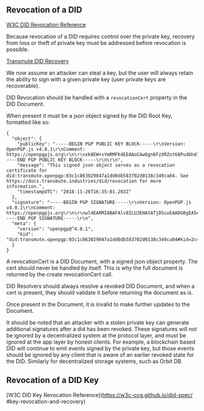 ## Revocation of a DID

[W3C DID Revocation Reference](https://w3c-ccg.github.io/did-spec/#delete-revoke)

Because revocation of a DID requires control over the private key, recovery from loss or theft of private key must be addressed before revocation is possible.

[Transmute DID Recovery](./recovery.md)

We now assume an attacker can steal a key, but the user will always retain the ability to sign with a given private key (user private keys are recoverable).

DID Revocation should be handled with a `revocationCert` property in the DID Document.

When present it must be a json object signed by the DID Root Key, formatted like so:

```
{
  "object": {
    "publicKey": "-----BEGIN PGP PUBLIC KEY BLOCK-----\r\nVersion: OpenPGP.js v4.0.1\r\nComment: https://openpgpjs.org\r\n\r\nxk8EW+sYmRMFK4EEAAoCAwQgn6FzXRZot68Pudbhd1zXxc8loBPpqFmuli9f\nsa6xeTNFjY9IhOAGr0HQNEKh4DhyuIoHf0CTtkzKBEHECK4mzQh0ZXN0LWtl\necJ3BBATCAApBQJb6xiZBgsJBwgDAgkQcC0BOMNJygQEFQgKAgMWAgECGQEC\nGwMCHgEAAFAyAP9gy5LEX/24+YA1o7Hc5mLfWvsx/fpU48xCKd8JD22TPwEA\n3Fgf3c0NvoF0UxfR5ldDSvTvp+jrw5gvueZTzHlmNOPOUwRb6xiZEgUrgQQA\nCgIDBDtD+1QEekxkg8yU83fN+nMFAOgLOm2KKxhGxypyPZJgubSEk5J1kFrG\nQtu11L9Afo3QIezx0/iKKnv8sMDupkUDAQgHwmEEGBMIABMFAlvrGJkJEHAt\nATjDScoEAhsMAABFvwEA3Xr3daeZThSbNEklVtrOvC3Um9gXZsqHDEELF2rF\nzCUA/RkscQMeVcd6AH8f3Vl6SneXiY9qTgJfD6NAP0qMYsEo\r\n=8g9/\r\n-----END PGP PUBLIC KEY BLOCK-----\r\n\r\n",
    "message": "This signed json object serves as a revocation certificate for did:transmute.openpgp:03c1c863029047a1dd0db583702d0138c349ca04. See https://docs.transmute.industries/did/revocation for more information.",
    "timestampUTC": "2018-11-26T16:35:01.203Z"
  },
  "signature": "-----BEGIN PGP SIGNATURE-----\r\nVersion: OpenPGP.js v4.0.1\r\nComment: https://openpgpjs.org\r\n\r\nwl4EARMIABAFAlv8ILUJEHAtATjDScoEAADG0gEA5e/Tm0mwTW7clOJmyYOM\niYzWCuy3DI0OVDw6VxduT18A/jtUyl/XKTxzG0ssFjMzdzKF5amOlh5oWZO5\nKEcJN6ey\r\n=qrsh\r\n-----END PGP SIGNATURE-----\r\n",
  "meta": {
    "version": "openpgp@^4.0.1",
    "kid": "did:transmute.openpgp:03c1c863029047a1dd0db583702d0138c349ca04#kid=2c4e730145b89cfebc1a0a16c64ccfa297277c2f136cfff8269b6bbfbaa3e178"
  }
}
```

A revocationCert is a DID Document, with a signed json object property. The cert should never be handled by itself. This is why the full document is returned by the create revocationCert call.

DID Resolvers should always resolve a revoked DID Document, and when a cert is present, they should validate it before returning the document as is.

Once present in the Document, it is invalid to make further updates to the Document. 

It should be noted that an attacker with a stolen private key can generate additional signatures after a did has been revoked. These signatures will not be ignored by a decentralized system at the protocol layer, and must be ignored at the app layer by honest clients. For example, a blockchain based DID will continue to emit events signed by the private key, but those events should be ignored by any client that is aware of an earlier revoked state for the DID. Similarly for decentralized storage systems, such as Orbit DB.



## Revocation of a DID Key

[W3C DID Key Revocation Reference](https://w3c-ccg.github.io/did-spec/  #key-revocation-and-recovery)